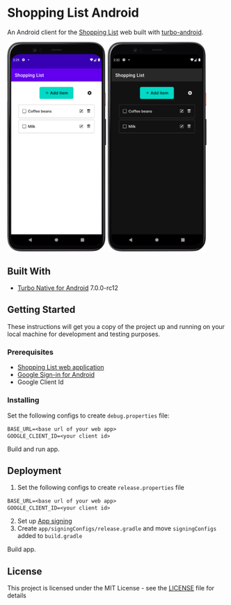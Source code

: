 # Shopping List Android

An Android client for the [Shopping List](https://github.com/hidakatsuya/shopping_list) web
built with [turbo-android](https://github.com/hotwired/turbo-android).

<div>
  <img src="doc/light-items.png" width="45%">
  <img src="doc/dark-items.png" width="45%">
</div>

## Built With

- [Turbo Native for Android](https://github.com/hotwired/turbo-android) 7.0.0-rc12

## Getting Started

These instructions will get you a copy of the project up and running on your local machine for development and testing purposes.

### Prerequisites

- [Shopping List web application](https://github.com/hidakatsuya/shopping_list)
- [Google Sign-in for Android](https://developers.google.com/identity/sign-in/android/start)
- Google Client Id

### Installing

Set the following configs to create `debug.properties` file:
```
BASE_URL=<base url of your web app>
GOOGLE_CLIENT_ID=<your client id>
```

Build and run app.

## Deployment

1. Set the following configs to create `release.properties` file
  ```
  BASE_URL=<base url of your web app>
  GOOGLE_CLIENT_ID=<your client id>
  ```
2. Set up [App signing](https://developer.android.com/studio/publish/app-signing)
3. Create `app/signingConfigs/release.gradle` and move `signingConfigs` added to `build.gradle`

Build app.

## License

This project is licensed under the MIT License - see the [LICENSE](LICENSE) file for details
